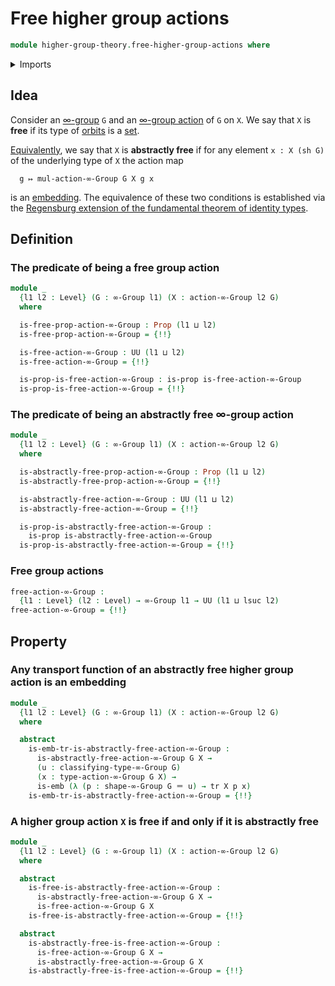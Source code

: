 # Free higher group actions

```agda
module higher-group-theory.free-higher-group-actions where
```

<details><summary>Imports</summary>

```agda
open import foundation.embeddings
open import foundation.identity-types
open import foundation.propositional-maps
open import foundation.propositional-truncations
open import foundation.propositions
open import foundation.regensburg-extension-fundamental-theorem-of-identity-types
open import foundation.sets
open import foundation.subtypes
open import foundation.transport-along-identifications
open import foundation.truncation-levels
open import foundation.universe-levels

open import higher-group-theory.higher-group-actions
open import higher-group-theory.higher-groups
open import higher-group-theory.orbits-higher-group-actions
```

</details>

## Idea

Consider an [∞-group](higher-group-theory.higher-groups.md) `G` and an
[∞-group action](higher-group-theory.higher-group-actions.md) of `G` on `X`. We
say that `X` is **free** if its type of
[orbits](higher-group-theory.orbits-higher-group-actions.md) is a
[set](foundation.sets.md).

[Equivalently](foundation.logical-equivalences.md), we say that `X` is
**abstractly free** if for any element `x : X (sh G)` of the underlying type of
`X` the action map

```text
  g ↦ mul-action-∞-Group G X g x
```

is an [embedding](foundation.embeddings.md). The equivalence of these two
conditions is established via the
[Regensburg extension of the fundamental theorem of identity types](foundation.regensburg-extension-fundamental-theorem-of-identity-types.md).

## Definition

### The predicate of being a free group action

```agda
module _
  {l1 l2 : Level} (G : ∞-Group l1) (X : action-∞-Group l2 G)
  where

  is-free-prop-action-∞-Group : Prop (l1 ⊔ l2)
  is-free-prop-action-∞-Group = {!!}

  is-free-action-∞-Group : UU (l1 ⊔ l2)
  is-free-action-∞-Group = {!!}

  is-prop-is-free-action-∞-Group : is-prop is-free-action-∞-Group
  is-prop-is-free-action-∞-Group = {!!}
```

### The predicate of being an abstractly free ∞-group action

```agda
module _
  {l1 l2 : Level} (G : ∞-Group l1) (X : action-∞-Group l2 G)
  where

  is-abstractly-free-prop-action-∞-Group : Prop (l1 ⊔ l2)
  is-abstractly-free-prop-action-∞-Group = {!!}

  is-abstractly-free-action-∞-Group : UU (l1 ⊔ l2)
  is-abstractly-free-action-∞-Group = {!!}

  is-prop-is-abstractly-free-action-∞-Group :
    is-prop is-abstractly-free-action-∞-Group
  is-prop-is-abstractly-free-action-∞-Group = {!!}
```

### Free group actions

```agda
free-action-∞-Group :
  {l1 : Level} (l2 : Level) → ∞-Group l1 → UU (l1 ⊔ lsuc l2)
free-action-∞-Group = {!!}
```

## Property

### Any transport function of an abstractly free higher group action is an embedding

```agda
module _
  {l1 l2 : Level} (G : ∞-Group l1) (X : action-∞-Group l2 G)
  where

  abstract
    is-emb-tr-is-abstractly-free-action-∞-Group :
      is-abstractly-free-action-∞-Group G X →
      (u : classifying-type-∞-Group G)
      (x : type-action-∞-Group G X) →
      is-emb (λ (p : shape-∞-Group G ＝ u) → tr X p x)
    is-emb-tr-is-abstractly-free-action-∞-Group = {!!}
```

### A higher group action `X` is free if and only if it is abstractly free

```agda
module _
  {l1 l2 : Level} (G : ∞-Group l1) (X : action-∞-Group l2 G)
  where

  abstract
    is-free-is-abstractly-free-action-∞-Group :
      is-abstractly-free-action-∞-Group G X →
      is-free-action-∞-Group G X
    is-free-is-abstractly-free-action-∞-Group = {!!}

  abstract
    is-abstractly-free-is-free-action-∞-Group :
      is-free-action-∞-Group G X →
      is-abstractly-free-action-∞-Group G X
    is-abstractly-free-is-free-action-∞-Group = {!!}
```
